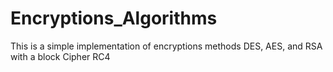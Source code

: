 # Encryptions_Algorithms
This is a simple implementation of encryptions methods DES, AES, and RSA with a block Cipher RC4 
